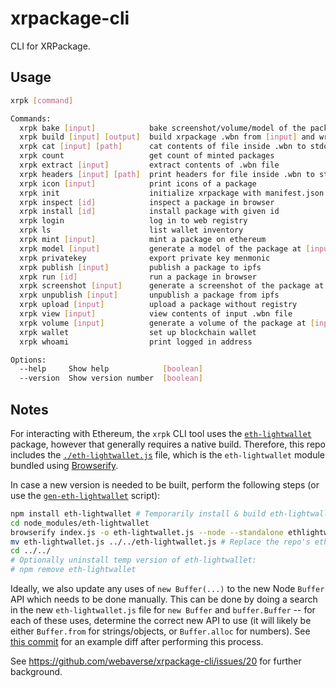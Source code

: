 # xrpackage-cli

CLI for XRPackage.

## Usage

```bash
xrpk [command]

Commands:
  xrpk bake [input]            bake screenshot/volume/model of the package at [input]
  xrpk build [input] [output]  build xrpackage .wbn from [input] and write to [output]
  xrpk cat [input] [path]      cat contents of file inside .wbn to stdout
  xrpk count                   get count of minted packages
  xrpk extract [input]         extract contents of .wbn file
  xrpk headers [input] [path]  print headers for file inside .wbn to stdout
  xrpk icon [input]            print icons of a package
  xrpk init                    initialize xrpackage with manifest.json
  xrpk inspect [id]            inspect a package in browser
  xrpk install [id]            install package with given id
  xrpk login                   log in to web registry
  xrpk ls                      list wallet inventory
  xrpk mint [input]            mint a package on ethereum
  xrpk model [input]           generate a model of the package at [input]
  xrpk privatekey              export private key menmonic
  xrpk publish [input]         publish a package to ipfs
  xrpk run [id]                run a package in browser
  xrpk screenshot [input]      generate a screenshot of the package at [input]
  xrpk unpublish [input]       unpublish a package from ipfs
  xrpk upload [input]          upload a package without registry
  xrpk view [input]            view contents of input .wbn file
  xrpk volume [input]          generate a volume of the package at [input]
  xrpk wallet                  set up blockchain wallet
  xrpk whoami                  print logged in address

Options:
  --help     Show help            [boolean]
  --version  Show version number  [boolean]
```

## Notes

For interacting with Ethereum, the `xrpk` CLI tool uses the [`eth-lightwallet`](https://github.com/ConsenSys/eth-lightwallet/) package, however that generally requires a native build. Therefore, this repo includes the [`./eth-lightwallet.js`](./eth-lightwallet.js) file, which is the `eth-lightwallet` module bundled using [Browserify](http://browserify.org/).

In case a new version is needed to be built, perform the following steps (or use the [`gen-eth-lightwallet`](./gen-eth-lightwallet) script):

```bash
npm install eth-lightwallet # Temporarily install & build eth-lightwallet locally
cd node_modules/eth-lightwallet
browserify index.js -o eth-lightwallet.js --node --standalone ethlightwallet # Bundle the module
mv eth-lightwallet.js ../../eth-lightwallet.js # Replace the repo's eth-lightwallet.js file
cd ../../
# Optionally uninstall temp version of eth-lightwallet:
# npm remove eth-lightwallet
```

Ideally, we also update any uses of `new Buffer(...)` to the new Node `Buffer` API which needs to be done manually. This can be done by doing a search in the new `eth-lightwallet.js` file for `new Buffer` and `buffer.Buffer` -- for each of these uses, determine the correct new API to use (it will likely be either `Buffer.from` for strings/objects, or `Buffer.alloc` for numbers). See [this commit](https://github.com/webaverse/xrpackage-cli/pull/29/commits/a7232ac5813d489ae5244df5b0c67b0a8e802bc8) for an example diff after performing this process.

See https://github.com/webaverse/xrpackage-cli/issues/20 for further background.

